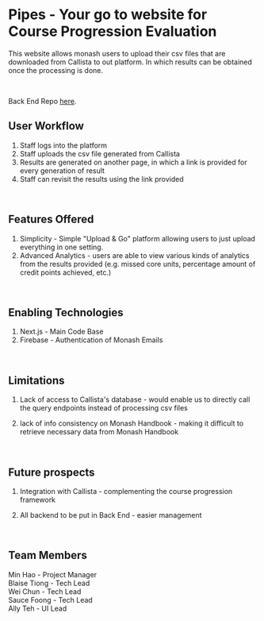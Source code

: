 # Pipes - Your go to website for Course Progression Evaluation

This website allows monash users to upload their csv files that are downloaded from Callista to out platform. In which results can be obtained once the processing is done.

<br>

Back End Repo [here](https://github.com/PVCPipes/pipes-backend).

## User Workflow

1. Staff logs into the platform
2. Staff uploads the csv file generated from Callista
3. Results are generated on another page, in which a link is provided for every generation of result
4. Staff can revisit the results using the link provided

<br>

## Features Offered

1. Simplicity - Simple "Upload & Go" platform allowing users to just upload everything in one setting.
2. Advanced Analytics - users are able to view various kinds of analytics from the results provided (e.g. missed core units, percentage amount of credit points achieved, etc.)

<br>

## Enabling Technologies

1. Next.js - Main Code Base
2. Firebase - Authentication of Monash Emails

<br>

## Limitations

1. Lack of access to Callista's database - would enable us to directly call the query endpoints instead of processing csv files

2. lack of info consistency on Monash Handbook - making it difficult to retrieve necessary data from Monash Handbook

<br>

## Future prospects

1. Integration with Callista - complementing the course progression framework

2. All backend to be put in Back End - easier management

<br>

## Team Members

Min Hao - Project Manager <br>
Blaise Tiong - Tech Lead <br>
Wei Chun - Tech Lead <br>
Sauce Foong - Tech Lead <br>
Ally Teh - UI Lead
